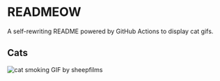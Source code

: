 # READMEOW

A self-rewriting README powered by GitHub Actions to display cat gifs.

## Cats

![cat smoking GIF by sheepfilms](https://media3.giphy.com/media/l0ExdMHUDKteztyfe/200.gif?cid=9acd02davybfjn25x6nukek2gjr97rmk9fyqb8mclmujm7lm&ep=v1_gifs_search&rid=200.gif&ct=g)
